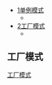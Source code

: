 
* [1单例模式](#1单例模式)
  * [](#)
* [2工厂模式](#2工厂模式)
  * [](#)



## 工厂模式  

[工厂模式](https://zhuanlan.zhihu.com/p/83535678)
